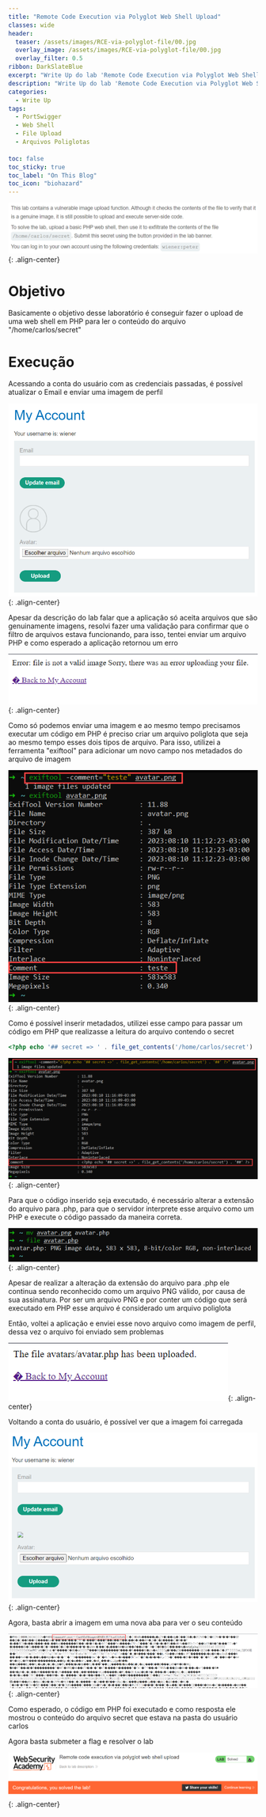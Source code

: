```yaml
---
title: "Remote Code Execution via Polyglot Web Shell Upload"
classes: wide
header:
  teaser: /assets/images/RCE-via-polyglot-file/00.jpg
  overlay_image: /assets/images/RCE-via-polyglot-file/00.jpg
  overlay_filter: 0.5
ribbon: DarkSlateBlue
excerpt: "Write Up do lab 'Remote Code Execution via Polyglot Web Shell Upload' da PortSwigger"
description: "Write Up do lab 'Remote Code Execution via Polyglot Web Shell Upload' da PortSwigger"
categories:
  - Write Up
tags:
  - PortSwigger
  - Web Shell
  - File Upload
  - Arquivos Poliglotas

toc: false
toc_sticky: true
toc_label: "On This Blog"
toc_icon: "biohazard"
---
```


![](/assets/images/RCE-via-polyglot-file/01.png){: .align-center}

# Objetivo

Basicamente o objetivo desse laboratório é conseguir fazer o upload de uma web shell em PHP para ler o conteúdo do arquivo "/home/carlos/secret" 

# Execução

Acessando a conta do usuário com as credenciais passadas, é possível atualizar o Email e enviar uma imagem de perfil

![](/assets/images/RCE-via-polyglot-file/02.png){: .align-center}

Apesar da descrição do lab falar que a aplicação só aceita arquivos que são genuinamente imagens, resolvi fazer uma validação para confirmar que o filtro de arquivos estava funcionando, para isso, tentei enviar um arquivo PHP e como esperado a aplicação retornou um erro

![](/assets/images/RCE-via-polyglot-file/03.png){: .align-center}

Como só podemos enviar uma imagem e ao mesmo tempo precisamos executar um código em PHP é preciso criar um arquivo poliglota que seja ao mesmo tempo esses dois tipos de arquivo. Para isso, utilizei a ferramenta "exiftool" para adicionar um novo campo nos metadados do arquivo de imagem

![](/assets/images/RCE-via-polyglot-file/04.png){: .align-center}

Como é possível inserir metadados, utilizei esse campo para passar um código em PHP que realizasse a leitura do arquivo contendo o secret

```php
<?php echo '## secret => ' . file_get_contents('/home/carlos/secret') . ' ##' ?>
```

![](/assets/images/RCE-via-polyglot-file/05.png){: .align-center}

Para que o código inserido seja executado, é necessário alterar a extensão do arquivo para .php, para que o servidor interprete esse arquivo como um PHP e execute o código passado da maneira correta. 

![](/assets/images/RCE-via-polyglot-file/06.png){: .align-center}

Apesar de realizar a alteração da extensão do arquivo para .php ele continua sendo reconhecido como um arquivo PNG válido, por causa de sua assinatura. Por ser um arquivo PNG e por conter um código que será executado em PHP esse arquivo é considerado um arquivo poliglota

Então, voltei a aplicação e enviei esse novo arquivo como imagem de perfil, dessa vez o arquivo foi enviado sem problemas

![](/assets/images/RCE-via-polyglot-file/07.png){: .align-center}

Voltando a conta do usuário, é possível ver que a imagem foi carregada

![](/assets/images/RCE-via-polyglot-file/08.png){: .align-center}

Agora, basta abrir a imagem em uma nova aba para ver o seu conteúdo

![](/assets/images/RCE-via-polyglot-file/09.png){: .align-center}

Como esperado, o código em PHP foi executado e como resposta ele mostrou o conteúdo do arquivo secret que estava na pasta do usuário carlos

Agora basta submeter a flag e resolver o lab

![](/assets/images/RCE-via-polyglot-file/10.png){: .align-center}